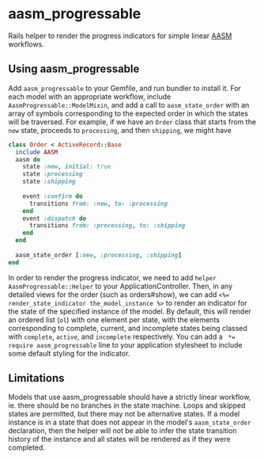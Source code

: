aasm_progressable
=================

Rails helper to render the progress indicators for simple linear [AASM](https://github.com/aasm/aasm) workflows.


Using aasm_progressable
-----------------------

Add `aasm_progressable` to your Gemfile, and run bundler to install it. For each model with an appropriate workflow, include `AasmProgressable::ModelMixin`, and add a call to `aasm_state_order` with an array of symbols corresponding to
the expected order in which the states will be traversed. For example, if we have an `Order` class that starts from the `new` state, proceeds to `processing`, and then `shipping`, we might have

```rb
class Order < ActiveRecord::Base
  include AASM
  aasm do
    state :new, initial: true
    state :processing
    state :shipping
    
    event :confirm do
      transitions from: :new, to: :processing
    end
    event :dispatch do
      transitions from: :processing, to: :shipping
    end
  end
  
  aasm_state_order [:new, :processing, :shipping]
end
```

In order to render the progress indicator, we need to add `helper AasmProgressable::Helper` to your ApplicationController. Then, in any detailed views for the order (such as orders#show), we can add `<%= render_state_indicator the_model_instance %>` to render an indicator for the state of the specified instance of the model. By default, this will render an ordered list (`ol`) with one element per state, with the elements corresponding to complete, current, and incomplete states being classed with `complete`, `active`, and `incomplete` respectively. You can add a ` *= require aasm_progressable` line to your application stylesheet to include some default styling for the indicator.


Limitations
------------

Models that use aasm_progressable should have a strictly linear workflow, ie. there should be no branches in the state machine. Loops and skipped states are permitted, but there may not be alternative states. If a model instance is in a state that does not appear in the model's `aasm_state_order` declaration, then the helper will not be able to infer the state transition history of the instance and all states will be rendered as if they were completed.
